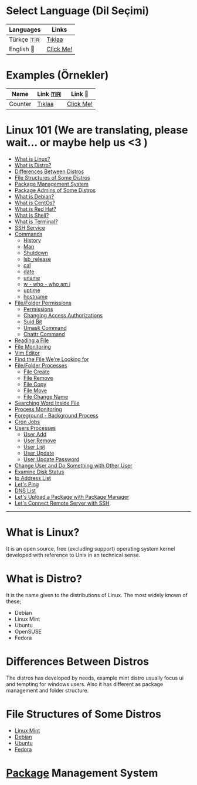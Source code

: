 #  Select Language (Dil Seçimi)

|Languages   | Links  | 
| ------------ | ------------ |
| Türkçe  :tr: | [Tıklaa](https://github.com/buraksecer/linux-101 "Tıklaa")  |
| English :england:|  [Click Me!](https://github.com/buraksecer/linux-101/tree/master/language/eng "Click Me! ")|

# Examples (Örnekler)

|Name   | Link  :tr: | Link :england:|
| ------------ | ------------ | ------------ | 
| Counter  | [Tıklaa](https://github.com/buraksecer/linux-101/tree/master/shell-scripts/tr/counter "Tıklaa")  | [Click Me!](https://github.com/buraksecer/linux-101/tree/master/shell-scripts/eng/counter "Click Me!") |

# Linux 101 (We are translating, please wait... or maybe help us <3 )

* [What is Linux?](#what-is-linux)
* [What is Distro?](#what-is-distro)
* [Differences Between Distros](#differences-between-distros)
* [File Structures of Some Distros](#file-structures-of-some-distros)
* [Package Management System](#package-management-system)
* [Package Admins of Some Distros](#)
* [What is Debian?](#)
* [What is CentOs?](#)
* [What is Red Hat?](#)
* [What is Shell?](#)
* [What is Terminal?](#)
* [SSH Service](#)
* [Commands](#)
  * [History](#)
  * [Man](#)
  * [Shutdown](#)
  * [lsb_release](#lsb_release)
  * [cal](#cal)
  * [date](#date)
  * [uname](#uname)
  * [w - who - who am i](#w-who-who-am-i)
  * [uptime](#uptime)
  * [hostname](#hostname)
* [File/Folder Permissions](#)
  * [Permissions](#)
  * [Changing Access Authorizations](#)
  * [Suid Bit](#)
  * [Umask Command](#)
  * [Chattr Command](#)
* [Reading a File](#)
* [File Monitoring](#)
* [Vim Editor](#)
* [Find the File We're Looking for](#)
* [File/Folder Processes](#)
  * [File Create](#)
  * [File Remove](#)
  * [File Copy](#)
  * [File Move](#)
  * [File Change Name](#)
* [Searching Word Inside File](#)
* [Process Monitoring](#)
* [Foreground - Background Process](#)
* [Cron Jobs](#)
* [Users Processes](#)
  * [User Add](#)
  * [User Remove](#)
  * [User List](#)
  * [User Update](#)
  * [User Update Password](#)
* [Change User and Do Something with Other User](#)
* [Examine Disk Status](#)
* [Ip Address List](#)
* [Let's Ping](#)
* [DNS List](#)
* [Let's Upload a Package with Package Manager](#)
* [Let's Connect Remote Server with SSH](#)

------------

# What is Linux?

It is an open source, free (excluding support) operating system kernel developed with reference to Unix in an technical sense.

# What is Distro?

It is the name given to the distributions of Linux. The most widely known of these;

- Debian
- Linux Mint
- Ubuntu
- OpenSUSE
- Fedora

# Differences Between Distros

The distros has developed by needs, example mint distro usually focus ui and tempting for windows users. Also it has different as package management and folder structure.

# File Structures of Some Distros

- [Linux Mint](https://community.linuxmint.com/tutorial/view/355 "Linux Mint")
- [Debian](https://www.debian.org/releases/buster/amd64/apcs02.en.html "Debian")
- [Ubuntu](https://help.ubuntu.com/community/LinuxFilesystemTreeOverview "Ubuntu")
- [Fedora](https://fedoraproject.org/wiki/Docs/Drafts/DirectoryStructure "Fedora")

# [Package](https://tr.wikipedia.org/wiki/Paket_y%C3%B6netim_sistemi "Package") Management System


